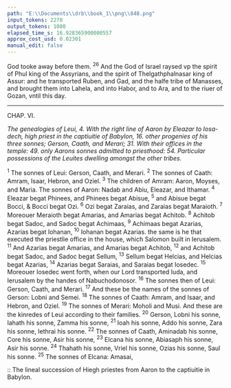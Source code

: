 ```yaml
---
path: "E:\\Documents\\drb\\book_1\\png\\848.png"
input_tokens: 2270
output_tokens: 1080
elapsed_time_s: 16.928365900000557
approx_cost_usd: 0.02301
manual_edit: false
---
```

God tooke away before them. <sup>26</sup> And the God of Israel raysed vp the spirit of Phul king of the Assyrians, and the spirit of Thelgathphalnasar king of Assur: and he transported Ruben, and Gad, and the halfe tribe of Manasses, and brought them into Lahela, and into Habor, and to Ara, and to the riuer of Gozan, vntil this day.

<hr>

CHAP. VI.

*The genealogies of Leui, 4. With the right line of Aaron by Eleazar to Iosa-dech, high priest in the captiuitie of Babylon, 16. other progenies of his three sonnes; Gerson, Caath, and Merari; 31. With their offices in the temple: 49. only Aarons sonnes admitted to priesthood: 54. Particular possessions of the Leuites dwelling amongst the other tribes.*

<sup>1</sup> The sonnes of Leui: Gerson, Caath, and Merari. <sup>2</sup> The sonnes of Caath: Amram, Isaar, Hebron, and Oziel. <sup>3</sup> The children of Amram: Aaron, Moyses, and Maria. The sonnes of Aaron: Nadab and Abiu, Eleazar, and Ithamar. <sup>4</sup> Eleazar begat Phinees, and Phinees begat Abisue, <sup>5</sup> and Abisue begat Bocci, & Bocci begat Ozi. <sup>6</sup> Ozi begat Zaraias, and Zaraias begat Maraioth. <sup>7</sup> Moreouer Meraioth begat Amarias, and Amarias begat Achitob. <sup>8</sup> Achitob begat Sadoc, and Sadoc begat Achimaas, <sup>9</sup> Achimaas begat Azarias, Azarias begat Iohanan, <sup>10</sup> Iohanan begat Azarias. the same is he that executed the priestlie office in the house, which Salomon built in Ierusalem. <sup>11</sup> And Azarias begat Amarias, and Amarias begat Achitob, <sup>12</sup> and Achitob begat Sadoc, and Sadoc begat Sellum, <sup>13</sup> Sellum begat Helcias, and Helcias begat Azarias, <sup>14</sup> Azarias begat Saraias, and Saraias begat Iosedec. <sup>15</sup> Moreouer Iosedec went forth, when our Lord transported Iuda, and Ierusalem by the handes of Nabuchodonosor. <sup>16</sup> The sonnes then of Leui: Gerson, Caath, and Merari. <sup>17</sup> And these be the names of the sonnes of Gerson: Lobni and Semei. <sup>18</sup> The sonnes of Caath: Amram, and Isaar, and Hebron, and Oziel. <sup>19</sup> The sonnes of Merari: Moholi and Musi. And these are the kinredes of Leui according to their families. <sup>20</sup> Gerson, Lobni his sonne, Iahath his sonne, Zamma his sonne, <sup>21</sup> Ioah his sonne, Addo his sonne, Zara his sonne, Iethrai his sonne. <sup>22</sup> The sonnes of Caath, Aminadab his sonne, Core his sonne, Asir his sonne, <sup>23</sup> Elcana his sonne, Abiasaph his sonne, Asir his sonne. <sup>24</sup> Thahath his sonne, Vriel his sonne, Ozias his sonne, Saul his sonne. <sup>25</sup> The sonnes of Elcana: Amasai,

<aside>:: The lineal succession of Hiegh priestes from Aaron to the captiuitie in Babylon.</aside>

[^1]: 2. Paral. 26.